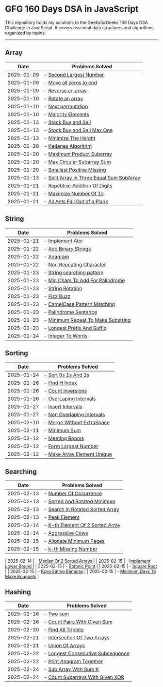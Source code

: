 # GFG 160 Days DSA in JavaScript

This repository holds my solutions to the GeeksforGeeks 160 Days DSA Challenge in JavaScript. It covers essential data structures and algorithms, organized by topics.

---

## **Array**

| Date       | Problems Solved                                                                                           |
| ---------- | --------------------------------------------------------------------------------------------------------- |
| 2025-01-09 | - [Second Largest Number](./Arrays/secondlargestNumber.js)                                                |
| 2025-01-09 | - [Move all zeros to end](./Arrays/moveAllZerosToEnd.js)                                                  |
| 2025-01-09 | - [Reverse an array](./Arrays/reverseAnArray.js)                                                          |
| 2025-01-10 | - [Rotate an array](./Arrays/rotateArray.js)                                                              |
| 2025-01-10 | - [Next permutation](./Arrays/nextPermutation.js)                                                         |
| 2025-01-10 | - [Majority Elements](./Arrays/majorityElements.js)                                                       |
| 2025-01-13 | - [Stock Buy and Sell](./Arrays/stockBuyandSell.js)                                                       |
| 2025-01-13 | - [Stock Buy and Sell Max One](./Arrays/stockBuyAndSellMaxOne.js)                                         |
| 2025-01-13 | - [Minimize The Height](./Arrays/MinimizeTheHeights.js)                                                   |
| 2025-01-20 | - [Kadanes Algorithm](./Arrays/kadanesAlgorithm.js)                                                       |
| 2025-01-20 | - [Maximum Product Subarray](./Arrays/maximumProductSubarray.js)                                          |
| 2025-01-20 | - [Max Circular Subarray Sum](./Arrays/maxCircularSubarraySum.js)                                         |
| 2025-01-20 | - [Smallest Positive Missing](./Arrays/smallestPositiveMissing.js)                                        |
| 2025-01-13 | - [Split Array In Three Equal Sum SubArray](./Arrays/BonusProblems/splitarrayinthreeequalsumsubarrays.js) |
| 2025-01-21 | - [Repetitive Addition Of Digits](./Arrays/BonusProblems/repetitiveAdditionOfDigits.js)                   |
| 2025-01-21 | - [Maximize Number Of 1s](./Arrays/BonusProblems/maximizeNumberOf1s.js)                                   |
| 2025-01-21 | - [All Ants Fall Out of a Plank](./Arrays/BonusProblems/lastMomentBeforeAllAntsFallOutOfaPlank.js)        |

## **String**

| Date       | Problems Solved                                                                              |
| ---------- | -------------------------------------------------------------------------------------------- |
| 2025-01-21 | - [Implement Atoi](./String/implementAtoi.js)                                                |
| 2025-01-22 | - [Add Binary Strings](./String/addBinaryStrings.js)                                         |
| 2025-01-22 | - [Anagram](./String/anagram.js)                                                             |
| 2025-01-22 | - [Non Repeating Character](./String/nonRepeatingCharacter.js)                               |
| 2025-01-23 | - [String searching pattern](./String/searchPattern.js)                                      |
| 2025-01-23 | - [Min Chars To Add For Palindrome](./String/minCharsToAddForPalindrome.js)                  |
| 2025-01-23 | - [String Rotation](./String/stringsRotationsOfEachOther.js)                                 |
| 2025-01-23 | - [Fizz Buzz](./String/BonusProblems/fizzBuzz.js)                                            |
| 2025-01-23 | - [CamelCase Pattern Matching](./String/BonusProblems/camelCasePatternMatching.js)           |
| 2025-01-23 | - [Palindrome Sentence](./String/BonusProblems/palindromeSentence.js)                        |
| 2025-01-23 | - [Minimum Repeat To Make Substring](./String/BonusProblems/minimumRepeatToMakeSubstring.js) |
| 2025-01-23 | - [Longest Prefix And Suffix](./String/BonusProblems/longestPrefixSuffix.js)                 |
| 2025-01-24 | - [Integer To Words](./String/BonusProblems/integerToWords.js)                               |

## **Sorting**

| Date       | Problems Solved                                                                  |
| ---------- | -------------------------------------------------------------------------------- |
| 2025-01-24 | - [Sort 0s 1s And 2s](./Sorting/Sort0s1sAnd2s.js)                                |
| 2025-01-26 | - [Find H Index](./Sorting/findH-Index.js)                                       |
| 2025-01-26 | - [Count Inversions](./Sorting/countInversion.js)                                |
| 2025-01-26 | - [OverLaping Intervals](./Sorting/overlappingIntervals.js)                      |
| 2025-01-27 | - [Insert Intervals](./Sorting/insertInterval.js)                                |
| 2025-01-27 | - [Non Overlaping Intervals](./Sorting/non-OverlapingIntervals.js)               |
| 2025-02-10 | - [Merge Without ExtraSpace](./Sorting/mergeWithoutExtraSpace.js)                |
| 2025-02-11 | - [Minimum Sum](./Sorting/BonusProblems/minimumSum.js)                           |
| 2025-02-12 | - [Meeting Rooms](./Sorting/BonusProblems/meetingRooms.js)                       |
| 2025-02-12 | - [Form Largest Number](./Sorting/BonusProblems/FormLargetstNumber.js)           |
| 2025-02-12 | - [Make Array Element Unique](./Sorting/BonusProblems/makeArrayElementUnique.js) |

## **Searching**

| Date       | Problems Solved                                                               |
| ---------- | ----------------------------------------------------------------------------- |
| 2025-02-13 | - [Number Of Occurrence](./Searching/numberOfOccurrence.js)                   |
| 2025-02-13 | - [Sorted And Rotated Minimum](./Searching/sortedAndRotatedMinimum.js)        |
| 2025-02-13 | - [Search In Rotated Sorted Array](./Searching/searchInRotatedSortedArray.js) |
| 2025-02-13 | - [Peak Element](./Searching/peakElement.js)                                  |
| 2025-02-14 | - [K-th Element Of 2 Sorted Array ](./Searching/k-thElementOf2SortedArray.js) |
| 2025-02-14 | - [Aggressive Cows ](./Searching/aggressiveCows.js)                           |
| 2025-02-15 | - [Allocate Minimum Pages](./Searching/allocateMinimumPages.js)               |
| 2025-02-15 | - [k-th Missing Number](./Searching/k-thMissingNumber.js)                     |

| 2025-02-14 | - [Median Of 2 Sorted Arrays ](./Searching/bonusProblem/medianOf2SortedArrays.js) |
| 2025-02-15 | - [Implement Lower Bound ](./Searching/bonusProblem/implementLowerBound.js) |
| 2025-02-15 | - [Botonic Point](./Searching/bonusProblem/botonicPoint.js) |
| 2025-02-15 | - [Square Root](./Searching/bonusProblem/squareRoot.js) |
| 2025-02-15 | - [Koko Eating Bananas](./Searching/bonusProblem/kokoEatingBananas.js) |
| 2025-02-15 | - [Minimum Days To Make Bouquets](./Searching/bonusProblem/minimumDaysMakeBouquets.js) |

## **Hashing**

| Date       | Problems Solved                                                                 |
| ---------- | ------------------------------------------------------------------------------- |
| 2025-02-16 | - [Two sum](./Hashing/twoSum.js)                                                |
| 2025-02-16 | - [Count Pairs With Given Sum](./Hashing/countPairsWithGivenSum.js)             |
| 2025-02-20 | - [Find All Triplets](./Hashing/findAllTriplets.js)                             |
| 2025-02-21 | - [Intersection Of Two Arrays](./Hashing/intersectionOfTwoarrays%20.js)         |
| 2025-02-21 | - [Union Of Arrays](./Hashing/unionOfArrays.js)                                 |
| 2025-02-22 | - [Longest Consecutive Subsequence](./Hashing/longestConsecutiveSubsequence.js) |
| 2025-02-22 | - [Print Anagram Together](./Hashing/printAnagramsTogether.js)                  |
| 2025-02-24 | - [Sub Array With Sum K](./Hashing/subarrayswithSumK.js)                        |
| 2025-02-24 | - [Count Subarrays With Given XOR](./Hashing/countSubarraysWithGivenXOR.js)     |
